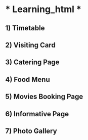  # * Learning_html *
## 1) Timetable
## 2) Visiting Card
## 3) Catering Page
## 4) Food Menu
## 5) Movies Booking Page
## 6) Informative Page
## 7) Photo Gallery
